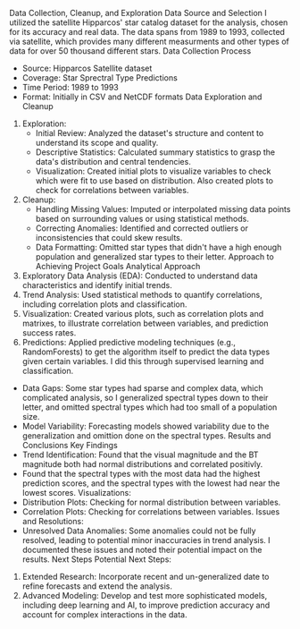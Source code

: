 Data Collection, Cleanup, and Exploration
Data Source and Selection
I utilized the satellite Hipparcos' star catalog dataset for the analysis, chosen for its accuracy and real data. The data spans from 1989 to 1993, collected via satellite, which provides many different measurments and other types of data for over 50 thousand different stars.
Data Collection Process
* Source: Hipparcos Satellite dataset
* Coverage: Star Sprectral Type Predictions
* Time Period: 1989 to 1993
* Format: Initially in CSV and NetCDF formats
Data Exploration and Cleanup
1. Exploration:
    * Initial Review: Analyzed the dataset's structure and content to understand its scope and quality.
    * Descriptive Statistics: Calculated summary statistics to grasp the data's distribution and central tendencies.
    * Visualization: Created initial plots to visualize variables to check which were fit to use based on distribution. Also created plots   to check for correlations between variables.
2. Cleanup:
    * Handling Missing Values: Imputed or interpolated missing data points based on surrounding values or using statistical methods.
    * Correcting Anomalies: Identified and corrected outliers or inconsistencies that could skew results.
    * Data Formatting: Omitted star types that didn't have a high enough population and generalized star types to their letter.
Approach to Achieving Project Goals
Analytical Approach
1. Exploratory Data Analysis (EDA): Conducted to understand data characteristics and identify initial trends.
2. Trend Analysis: Used statistical methods to quantify correlations, including correlation plots and classification.
3. Visualization: Created various plots, such as correlation plots and matrixes, to illustrate correlation between variables, and prediction success rates.
4. Predictions: Applied predictive modeling techniques (e.g., RandomForests) to get the algorithm itself to predict the data types given certain variables. I did this through supervised learning and classification. 
* Data Gaps: Some star types had sparse and complex data, which complicated analysis, so I generalized spectral types down to their letter, and omitted spectral types which had too small of a population size.
* Model Variability: Forecasting models showed variability due to the generalization and omittion done on the spectral types. 
Results and Conclusions
Key Findings
* Trend Identification: Found that the visual magnitude and the BT magnitude both had normal distributions and correlated positivly.
* Found that the spectral types with the most data had the highest prediction scores, and the spectral types with the lowest had near the lowest scores. 
Visualizations:
* Distribution Plots: Checking for normal distribution between variables.
* Correlation Plots: Checking for correlations between variables.
Issues and Resolutions:
* Unresolved Data Anomalies: Some anomalies could not be fully resolved, leading to potential minor inaccuracies in trend analysis. I documented these issues and noted their potential impact on the results.
Next Steps
Potential Next Steps:
1. Extended Research: Incorporate recent and un-generalized date to refine forecasts and extend the analysis.
2. Advanced Modeling: Develop and test more sophisticated models, including deep learning and AI, to improve prediction accuracy and account for complex interactions in the data.
